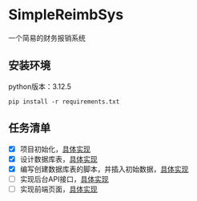# SimpleReimbSys

一个简易的财务报销系统

## 安装环境

python版本：3.12.5

```shell
pip install -r requirements.txt
```

## 任务清单

- [x] 项目初始化，[具体实现](./docs/具体实现.md#项目初始化)
- [x] 设计数据库表，[具体实现](./docs/具体实现.md#设计数据库表)
- [x] 编写创建数据库表的脚本，并插入初始数据，[具体实现](./docs/具体实现.md#编写创建数据库表的脚本)
- [ ] 实现后台API接口，[具体实现](./docs/具体实现.md#实现后台API接口)
- [ ] 实现前端页面，[具体实现](./docs/具体实现.md#实现前端页面)
